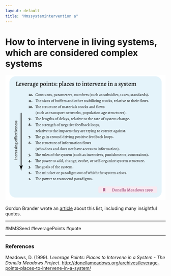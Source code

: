 ```yaml
---
layout: default
title: "Mmssystemintervention a"
---
```


# How to intervene in living systems, which are considered complex systems

![Leverage points: places to intervene in a complex system](media/cleanshot_2024-01-18-at-15-30-33@2x.png)

Gordon Brander wrote an [article](https://open.substack.com/pub/subconscious/p/places-to-intervene-in-a-system?r=17iyv7&utm_medium=ios) about this list, including many insightful quotes.



______

#MMSSeed #leveragePoints #quote 

______
### References

Meadows, D. (1999). _Leverage Points: Places to Intervene in a System - The Donella Meadows Project_. http://donellameadows.org/archives/leverage-points-places-to-intervene-in-a-system/